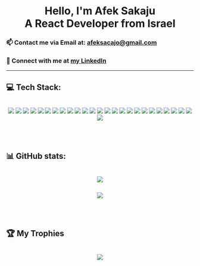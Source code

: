 <h1 align="center">Hello, I'm Afek Sakaju</br> A React Developer from Israel</h1>

### 📫 Contact me via Email at: **afeksacajo@gmail.com**

### 💌 Connect with me at **[my LinkedIn](https://www.linkedin.com/in/afeksa/)**

---

## 💻 Tech Stack:

</br>

<div align='center'>
   <img src="https://img.shields.io/badge/javascript-%23323330.svg?style=for-the-badge&logo=javascript&logoColor=%23F7DF1E">
   <img src="https://img.shields.io/badge/typescript-%23007ACC.svg?style=for-the-badge&logo=typescript&logoColor=white">
   <img src="https://img.shields.io/badge/css3-%231572B6.svg?style=for-the-badge&logo=css3&logoColor=white">
   <img src="https://img.shields.io/badge/html5-%23E34F26.svg?style=for-the-badge&logo=html5&logoColor=white">
   <img src="https://img.shields.io/badge/markdown-%23000000.svg?style=for-the-badge&logo=markdown&logoColor=white">
   <img src="https://img.shields.io/badge/express.js-%23404d59.svg?style=for-the-badge&logo=express&logoColor=%2361DAFB">
   <img src="https://img.shields.io/badge/JWT-black?style=for-the-badge&logo=JSON%20web%20tokens">
   <img src="https://img.shields.io/badge/jquery-%230769AD.svg?style=for-the-badge&logo=jquery&logoColor=white">
   <img src="https://img.shields.io/badge/MUI-%230081CB.svg?style=for-the-badge&logo=mui&logoColor=white">
   <img src="https://img.shields.io/badge/node.js-6DA55F?style=for-the-badge&logo=node.js&logoColor=white">
   <img src="https://img.shields.io/badge/NPM-%23000000.svg?style=for-the-badge&logo=npm&logoColor=white">
   <img src="https://img.shields.io/badge/react-%2320232a.svg?style=for-the-badge&logo=react&logoColor=%2361DAFB">
   <img src="https://img.shields.io/badge/React_Router-CA4245?style=for-the-badge&logo=react-router&logoColor=white">
   <img src="https://img.shields.io/badge/redux-%23593d88.svg?style=for-the-badge&logo=redux&logoColor=white">
   <img src="https://img.shields.io/badge/SASS-hotpink.svg?style=for-the-badge&logo=SASS&logoColor=white">
   <img src="https://img.shields.io/badge/styled--components-DB7093?style=for-the-badge&logo=styled-components&logoColor=white">
   <img src="https://img.shields.io/badge/webpack-%238DD6F9.svg?style=for-the-badge&logo=webpack&logoColor=black">
   <img src="https://img.shields.io/badge/-Vite-%23ffdd35?style=for-the-badge&logo=vite&logoColor=8b73fe&textColor=yellow">
   <img src="https://img.shields.io/badge/MongoDB-%234ea94b.svg?style=for-the-badge&logo=mongodb&logoColor=white">
   <img src="https://img.shields.io/badge/ESLint-4B3263?style=for-the-badge&logo=eslint&logoColor=white">
   <img src="https://img.shields.io/badge/Postman-FF6C37?style=for-the-badge&logo=postman&logoColor=white">
   <img src="https://img.shields.io/badge/jira-%230A0FFF.svg?style=for-the-badge&logo=jira&logoColor=white">
   <img src="https://img.shields.io/badge/Babel-F9DC3e?style=for-the-badge&logo=babel&logoColor=black">
   <img src="https://img.shields.io/badge/-Swagger-%23Clojure?style=for-the-badge&logo=swagger&logoColor=white">
   <img src="https://img.shields.io/badge/-Storybook-%23ff2d74?style=for-the-badge&logo=storybook&logoColor=white">
   <img src="https://img.shields.io/badge/-Formik-%2361DAFB?style=for-the-badge&labelColor=black">
</div>
</br>
</br>
</br>

## 📊 GitHub stats:

</br>

<div align="center">
   <img src="https://github-readme-stats.vercel.app/api?username=Afek-Sakaju&theme=gruvbox&hide_border=false&hide=issues,contribs&hide_rank=true" style="margin-bottom: 10px;">
</div>
</br>
<div align="center">
   <img src="https://github-readme-stats.vercel.app/api/top-langs/?username=Afek-Sakaju&theme=gruvbox&hide_border=false&include_all_commits=true&count_private=true&layout=compact&langs_count=4">
</div>
</br>
</br>
</br>

## 🏆 My Trophies

</br>

<div align="center">
   <img src="https://github-profile-trophy.vercel.app/?username=Afek-Sakaju&theme=gruvbox&no-frame=false&no-bg=false&column=3&row=1&margin-w=15">
</div>
</br>
</br>
</br>
